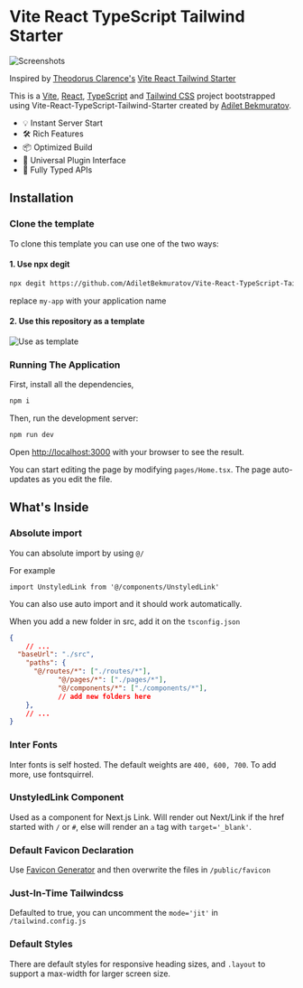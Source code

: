 # Vite React TypeScript Tailwind Starter
![Screenshots](https://i.imgur.com/ptflwOh.png)


Inspired by [Theodorus Clarence's](https://github.com/theodorusclarence) [Vite React Tailwind Starter](https://github.com/theodorusclarence/vite-react-tailwind-starter)


This is a [Vite](https://vitejs.dev/), [React](https://reactjs.org/), [TypeScript](https://www.typescriptlang.org) and [Tailwind CSS](https://tailwindcss.com/) project bootstrapped using Vite-React-TypeScript-Tailwind-Starter created by [Adilet Bekmuratov](https://github.com/AdiletBekmuratov/Vite-React-TypeScript-Tailwind-Starter.git).
- 💡 Instant Server Start
- 🛠️ Rich Features
- 📦 Optimized Build
- 🔩 Universal Plugin Interface
- 🔑 Fully Typed APIs


## Installation

### Clone the template

To clone this template you can use one of the two ways:


#### 1. Use npx degit
```bash
npx degit https://github.com/AdiletBekmuratov/Vite-React-TypeScript-Tailwind-Starter.git my-app
```
replace `my-app` with your application name


#### 2. Use this repository as a template

![Use as template](https://i.imgur.com/I6aThUJ.png)


### Running The Application
First, install all the dependencies,
```bash
npm i
```

Then, run the development server:

```bash
npm run dev
```

Open [http://localhost:3000](http://localhost:3000) with your browser to see the result.


You can start editing the page by modifying `pages/Home.tsx`. The page auto-updates as you edit the file.

## What's Inside

### Absolute import

You can absolute import by using `@/`

For example
```tsx
import UnstyledLink from '@/components/UnstyledLink'
```
You can also use auto import and it should work automatically.

When you add a new folder in src, add it on the `tsconfig.json`
```json
{
	// ...
  "baseUrl": "./src",
    "paths": {
      "@/routes/*": ["./routes/*"],
			"@/pages/*": ["./pages/*"],
			"@/components/*": ["./components/*"],
			// add new folders here
    },
	// ...
}
```

### Inter Fonts

Inter fonts is self hosted. The default weights are `400, 600, 700`. To add more, use fontsquirrel.

### UnstyledLink Component
Used as a component for Next.js Link. Will render out Next/Link if the href started with `/` or `#`, else will render an `a` tag with `target='_blank'`.

### Default Favicon Declaration
Use [Favicon Generator](https://www.favicon-generator.org/) and then overwrite the files in `/public/favicon`

### Just-In-Time Tailwindcss
Defaulted to true, you can uncomment the `mode='jit'` in `/tailwind.config.js`

### Default Styles
There are default styles for responsive heading sizes, and `.layout` to support a max-width for larger screen size.
